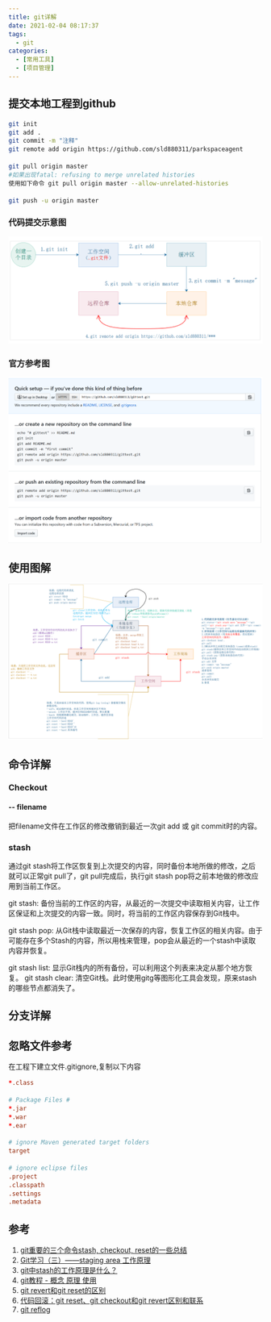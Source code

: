 ```yaml
---
title: git详解
date: 2021-02-04 08:17:37
tags:
  - git
categories:
  - [常用工具]
  - [项目管理]
---
```


## 提交本地工程到github

```bash
git init
git add .
git commit -m "注释"
git remote add origin https://github.com/sld880311/parkspaceagent

git pull origin master
#如果出现fatal: refusing to merge unrelated histories
使用如下命令 git pull origin master --allow-unrelated-histories

git push -u origin master
```

### 代码提交示意图

<div align=center>

![git详解](git详解/1589535948892.png)

</div>

### 官方参考图

<div align=center>

![git详解](git详解/1589535987537.png)

</div>

## 使用图解

<div align=center>

![git详解](git详解/1589536030194.png)

</div>

## 命令详解

### Checkout

#### -- filename

把filename文件在工作区的修改撤销到最近一次git add 或 git commit时的内容。

### stash

通过git stash将工作区恢复到上次提交的内容，同时备份本地所做的修改，之后就可以正常git pull了，git pull完成后，执行git stash pop将之前本地做的修改应用到当前工作区。

git stash: 备份当前的工作区的内容，从最近的一次提交中读取相关内容，让工作区保证和上次提交的内容一致。同时，将当前的工作区内容保存到Git栈中。

git stash pop: 从Git栈中读取最近一次保存的内容，恢复工作区的相关内容。由于可能存在多个Stash的内容，所以用栈来管理，pop会从最近的一个stash中读取内容并恢复。

git stash list: 显示Git栈内的所有备份，可以利用这个列表来决定从那个地方恢复。
git stash clear: 清空Git栈。此时使用gitg等图形化工具会发现，原来stash的哪些节点都消失了。


## 分支详解

## 忽略文件参考

在工程下建立文件.gitignore,复制以下内容  

```conf
*.class

# Package Files #
*.jar
*.war
*.ear

# ignore Maven generated target folders
target

# ignore eclipse files
.project
.classpath
.settings
.metadata
```

## 参考

1. [git重要的三个命令stash, checkout, reset的一些总结](https://www.cnblogs.com/shih/p/6826743.html)
2. [Git学习（三）——staging area 工作原理](https://blog.csdn.net/hughgilbert/article/details/70473348)
3. [git中stash的工作原理是什么？](https://segmentfault.com/q/1010000007679514)
4. [git教程 - 概念 原理 使用](https://blog.csdn.net/chenj_freedom/article/details/50543152)
5. [git revert和git reset的区别](https://www.cnblogs.com/houpeiyong/p/5890748.html)
6. [代码回滚：git reset、git checkout和git revert区别和联系](https://blog.csdn.net/hudashi/article/details/7664460)
7. [git reflog](https://blog.csdn.net/ibingow/article/details/7541402)

